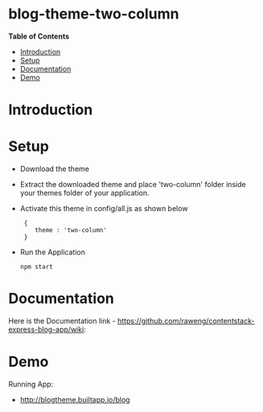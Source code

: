 # blog-theme-two-column
<!-- START doctoc generated TOC please keep comment here to allow auto update -->
<!-- DON'T EDIT THIS SECTION, INSTEAD RE-RUN doctoc TO UPDATE -->
**Table of Contents**

- [Introduction](#introduction)
- [Setup](#setup)
- [Documentation](#documentation)
- [Demo](#demo)


<!-- END doctoc generated TOC please keep comment here to allow auto update -->

# Introduction

# Setup
* Download the theme
* Extract the downloaded theme and place 'two-column' folder inside your themes folder of your application.
* Activate this theme in config/all.js as shown below

    ```
     {
        theme : 'two-column'
     }
    ```
* Run the Application

    ``` npm start ```

# Documentation
Here is the Documentation link - https://github.com/raweng/contentstack-express-blog-app/wiki:

# Demo
Running App:
* http://blogtheme.builtapp.io/blog

